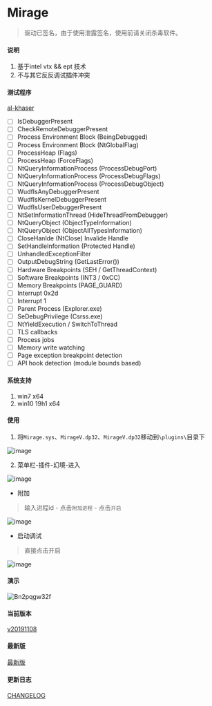 # Mirage
> 驱动已签名，由于使用泄露签名，使用前请关闭杀毒软件。



#### 说明
1. 基于intel vtx && ept 技术 
2. 不与其它反反调试插件冲突


#### 测试程序
[al-khaser](https://github.com/LordNoteworthy/al-khaser)
- [ ] IsDebuggerPresent
- [ ] CheckRemoteDebuggerPresent
- [ ] Process Environment Block (BeingDebugged)
- [ ] Process Environment Block (NtGlobalFlag)
- [ ] ProcessHeap (Flags)
- [ ] ProcessHeap (ForceFlags)
- [ ] NtQueryInformationProcess (ProcessDebugPort)
- [ ] NtQueryInformationProcess (ProcessDebugFlags)
- [ ] NtQueryInformationProcess (ProcessDebugObject)
- [ ] WudfIsAnyDebuggerPresent
- [ ] WudfIsKernelDebuggerPresent
- [ ] WudfIsUserDebuggerPresent
- [ ] NtSetInformationThread (HideThreadFromDebugger)
- [ ] NtQueryObject (ObjectTypeInformation)
- [ ] NtQueryObject (ObjectAllTypesInformation)
- [ ] CloseHanlde (NtClose) Invalide Handle
- [ ] SetHandleInformation (Protected Handle)
- [ ] UnhandledExceptionFilter
- [ ] OutputDebugString (GetLastError())
- [ ] Hardware Breakpoints (SEH / GetThreadContext)
- [ ] Software Breakpoints (INT3 / 0xCC)
- [ ] Memory Breakpoints (PAGE_GUARD)
- [ ] Interrupt 0x2d
- [ ] Interrupt 1
- [ ] Parent Process (Explorer.exe)
- [ ] SeDebugPrivilege (Csrss.exe)
- [ ] NtYieldExecution / SwitchToThread
- [ ] TLS callbacks
- [ ] Process jobs
- [ ] Memory write watching
- [ ] Page exception breakpoint detection
- [ ] API hook detection (module bounds based)

#### 系统支持
1. win7 x64
2. win10 19h1 x64




#### 使用
1. 将`Mirage.sys`、`MirageV.dp32`、`MirageV.dp32`移动到`\plugins\`目录下

![image](https://user-images.githubusercontent.com/16742566/68471575-76669280-0259-11ea-9fba-e41231e83b3c.png)

2. 菜单栏-插件-幻境-进入

![image](https://user-images.githubusercontent.com/16742566/68471759-d5c4a280-0259-11ea-8922-46569af7d9be.png)


- 附加
> 输入进程id - 点击`附加进程` - 点击`开启`

![image](https://user-images.githubusercontent.com/16742566/68471844-06a4d780-025a-11ea-9c12-0c07e11b53d5.png)


- 启动调试
> 直接点击开启

![image](https://user-images.githubusercontent.com/16742566/68471860-13293000-025a-11ea-8319-1707dcb9a0d2.png)





#### 演示
![Bn2pqgw32f](https://user-images.githubusercontent.com/16742566/68470102-5e414400-0256-11ea-8f85-aa0e893f71ea.gif)



#### 当前版本
[v20191108](https://github.com/stonedreamforest/Mirage/releases/tag/v20191108)

#### 最新版
[最新版](https://github.com/stonedreamforest/Mirage/releases)


#### 更新日志
[CHANGELOG](https://github.com/stonedreamforest/Mirage/blob/master/CHANGELOG.MD)
